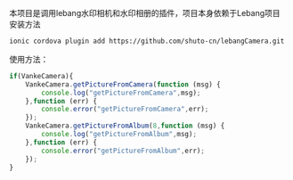 本项目是调用lebang水印相机和水印相册的插件，项目本身依赖于Lebang项目
安装方法
```bash
ionic cordova plugin add https://github.com/shuto-cn/lebangCamera.git
```
使用方法：

```javascript
if(VankeCamera){
    VankeCamera.getPictureFromCamera(function (msg) {
        console.log("getPictureFromCamera",msg);
    },function (err) {
        console.error("getPictureFromCamera",err);
    });
    VankeCamera.getPictureFromAlbum(8,function (msg) {
        console.log("getPictureFromAlbum",msg);
    },function (err) {
        console.error("getPictureFromAlbum",err);
    });
}
```
